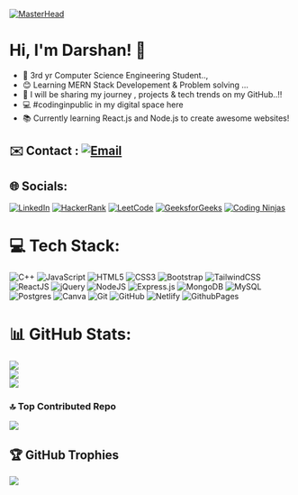 [![MasterHead](https://media.licdn.com/dms/image/D4D12AQHbRrXAR1JdAw/article-cover_image-shrink_720_1280/0/1709675654334?e=2147483647&v=beta&t=HLqMwivA2ek7tE1Nr_BAcWRzTDjgArKHkBodsMttYCc)](https://Darshan.io)



## <h1>Hi, I'm Darshan! 👋</h1>
- 🚀 3rd yr Computer Science Engineering Student..,</br>
- 😊 Learning MERN Stack Developement & Problem solving ...</br>
- 🎥 I will be sharing my journey , projects & tech trends on my GitHub..!!</br>
- 💻 #codinginpublic in my digital space here</br>
- 📚 Currently learning React.js and Node.js to create awesome websites!</br>



## ✉️ Contact : [![Email](https://img.shields.io/badge/Email-darshand4802@gmail.com-%23333B)](mailto:darshand4802@gmail.com)

## 🌐 Socials:

 [![LinkedIn](https://img.shields.io/badge/LinkedIn-%230077B5.svg?logo=linkedin&logoColor=white)](https://www.linkedin.com/in/d-darshan-36077327a/) [![HackerRank](https://img.shields.io/badge/HackerRank-%232EC866.svg?logo=HackerRank&logoColor=white)](https://www.hackerrank.com/profile/darshand4802) [![LeetCode](https://img.shields.io/badge/LeetCode-%23FFA116.svg?logo=LeetCode&logoColor=white)](https://leetcode.com/u/darshand433/) [![GeeksforGeeks](https://img.shields.io/badge/GeeksforGeeks-2F8D46?logo=geeksforgeeks&logoColor=white)](https:www.geeksforgeeks.org/user/darshan_d001/) [![Coding Ninjas](https://img.shields.io/badge/CodingNinjas-DD6620?logo=codingninjas&logoColor=white)](https://www.naukri.com/code360/profile/darshand) 















# 💻 Tech Stack:
 ![C++](https://img.shields.io/badge/c++-%2300599C.svg?style=for-the-badge&logo=c%2B%2B&logoColor=white)  ![JavaScript](https://img.shields.io/badge/javascript-%23323330.svg?style=for-the-badge&logo=javascript&logoColor=%23F7DF1E) ![HTML5](https://img.shields.io/badge/html5-%23E34F26.svg?style=for-the-badge&logo=html5&logoColor=white) ![CSS3](https://img.shields.io/badge/css3-%231572B6.svg?style=for-the-badge&logo=css3&logoColor=white) ![Bootstrap](https://img.shields.io/badge/bootstrap-%238511FA.svg?style=for-the-badge&logo=bootstrap&logoColor=white) ![TailwindCSS](https://img.shields.io/badge/tailwindcss-%2338B2AC.svg?style=for-the-badge&logo=tailwind-css&logoColor=white)  ![ReactJS](https://img.shields.io/badge/REACT.JS-61DAFB?style=for-the-badge&logo=react&logoColor=black)  ![jQuery](https://img.shields.io/badge/jquery-%230769AD.svg?style=for-the-badge&logo=jquery&logoColor=white) ![NodeJS](https://img.shields.io/badge/node.js-6DA55F?style=for-the-badge&logo=node.js&logoColor=white)  ![Express.js](https://img.shields.io/badge/express.js-%23404d59.svg?style=for-the-badge&logo=express&logoColor=%2361DAFB) ![MongoDB](https://img.shields.io/badge/MongoDB-%234ea94b.svg?style=for-the-badge&logo=mongodb&logoColor=white) ![MySQL](https://img.shields.io/badge/mysql-4479A1.svg?style=for-the-badge&logo=mysql&logoColor=white) ![Postgres](https://img.shields.io/badge/postgres-%23316192.svg?style=for-the-badge&logo=postgresql&logoColor=white) ![Canva](https://img.shields.io/badge/Canva-%2300C4CC.svg?style=for-the-badge&logo=Canva&logoColor=white) ![Git](https://img.shields.io/badge/git-%23F05033.svg?style=for-the-badge&logo=git&logoColor=white) ![GitHub](https://img.shields.io/badge/github-%23121011.svg?style=for-the-badge&logo=github&logoColor=white)  ![Netlify](https://img.shields.io/badge/netlify-%23000000.svg?style=for-the-badge&logo=netlify&logoColor=#00C7B7)    ![GithubPages](https://img.shields.io/badge/github%20pages-121013?style=for-the-badge&logo=github&logoColor=white)





# 📊 GitHub Stats:

![](https://github-readme-stats.vercel.app/api?username=Darshan0244&theme=dark&hide_border=false&include_all_commits=false&count_private=false)<br/>
![](https://github-readme-streak-stats.herokuapp.com/?user=Darshan0244&theme=dark&hide_border=false)<br/>
![](https://github-readme-stats.vercel.app/api/top-langs/?username=Darshan0244&theme=dark&hide_border=false&include_all_commits=false&count_private=false&layout=compact)


### 🔝 Top Contributed Repo
![](https://github-contributor-stats.vercel.app/api?username=Darshan0244&limit=5&theme=dark&combine_all_yearly_contributions=true)

## 🏆 GitHub Trophies
![](https://github-profile-trophy.vercel.app/?username=Darshan0244&theme=radical&no-frame=false&no-bg=true&margin-w=4)

